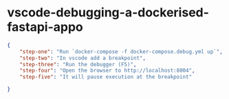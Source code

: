 # vscode-debugging-a-dockerised-fastapi-appo

```json
{
    "step-one": "Run `docker-compose -f docker-compose.debug.yml up`",
    "step-two": "In vscode add a breakpoint",
    "step-three": "Run the debugger (F5)",
    "step-four": "Open the browser to http://localhost:8004",
    "step-five": "It will pause execution at the breakpoint"

}
```